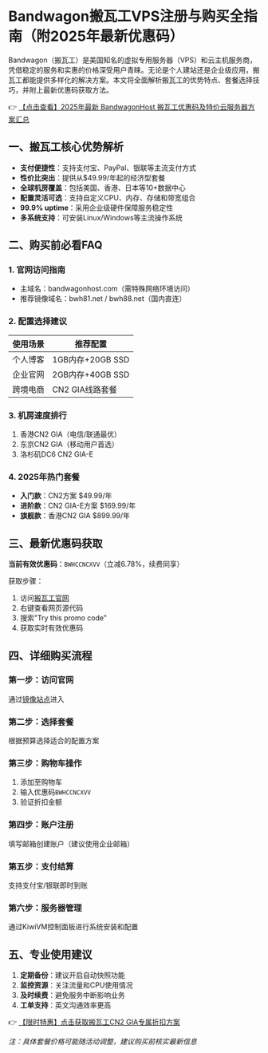 # Bandwagon搬瓦工VPS注册与购买全指南（附2025年最新优惠码）

Bandwagon（搬瓦工）是美国知名的虚拟专用服务器（VPS）和云主机服务商，凭借稳定的服务和实惠的价格深受用户青睐。无论是个人建站还是企业级应用，搬瓦工都能提供多样化的解决方案。本文将全面解析搬瓦工的优势特点、套餐选择技巧，并附上最新优惠码获取方法。

👉 [【点击查看】2025年最新 BandwagonHost 搬瓦工优惠码及特价云服务器方案汇总](https://bit.ly/banwagon)

## 一、搬瓦工核心优势解析

- **支付便捷性**：支持支付宝、PayPal、银联等主流支付方式
- **性价比突出**：提供从$49.99/年起的经济型套餐
- **全球机房覆盖**：包括美国、香港、日本等10+数据中心
- **配置灵活可选**：支持自定义CPU、内存、存储和带宽组合
- **99.9% uptime**：采用企业级硬件保障服务稳定性
- **多系统支持**：可安装Linux/Windows等主流操作系统

## 二、购买前必看FAQ

### 1. 官网访问指南
- 主域名：bandwagonhost.com（需特殊网络环境访问）
- 推荐镜像域名：bwh81.net / bwh88.net（国内直连）

### 2. 配置选择建议
| 使用场景       | 推荐配置          |
|----------------|-------------------|
| 个人博客       | 1GB内存+20GB SSD  |
| 企业官网       | 2GB内存+40GB SSD  |
| 跨境电商       | CN2 GIA线路套餐   |

### 3. 机房速度排行
1. 香港CN2 GIA（电信/联通最优）
2. 东京CN2 GIA（移动用户首选）
3. 洛杉矶DC6 CN2 GIA-E

### 4. 2025年热门套餐
- **入门款**：CN2方案 $49.99/年
- **进阶款**：CN2 GIA-E方案 $169.99/年
- **旗舰款**：香港CN2 GIA $899.99/年

## 三、最新优惠码获取

**当前有效优惠码**：`BWHCCNCXVV`（立减6.78%，续费同享）

获取步骤：
1. 访问[搬瓦工官网](https://bit.ly/banwagon)
2. 右键查看网页源代码
3. 搜索"Try this promo code"
4. 获取实时有效优惠码

## 四、详细购买流程

### 第一步：访问官网
通过[镜像站点](https://bit.ly/banwagon)进入

### 第二步：选择套餐
根据预算选择适合的配置方案

### 第三步：购物车操作
1. 添加至购物车
2. 输入优惠码`BWHCCNCXVV`
3. 验证折扣金额

### 第四步：账户注册
填写邮箱创建账户（建议使用企业邮箱）

### 第五步：支付结算
支持支付宝/银联即时到账

### 第六步：服务器管理
通过KiwiVM控制面板进行系统安装和配置

## 五、专业使用建议

1. **定期备份**：建议开启自动快照功能
2. **监控资源**：关注流量和CPU使用情况
3. **及时续费**：避免服务中断影响业务
4. **工单支持**：英文沟通效率更高

👉 [【限时特惠】点击获取搬瓦工CN2 GIA专属折扣方案](https://bit.ly/banwagon)

*注：具体套餐价格可能随活动调整，建议购买前核实最新信息*